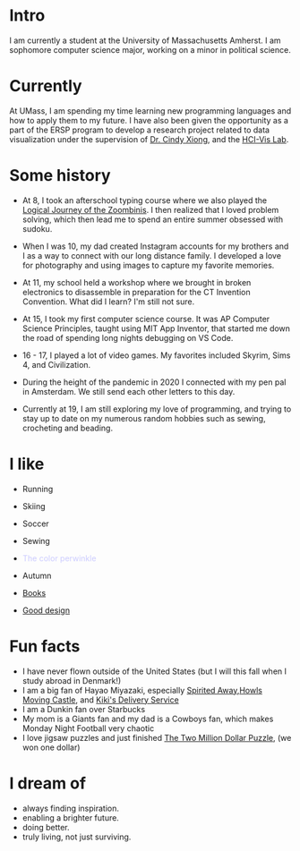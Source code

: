
# Intro

I am currently a student at the University of Massachusetts Amherst. I am sophomore computer science major, working on a minor in political science.

# Currently

At UMass, I am spending my time learning new programming languages and how to apply them to my future. I have also been given the opportunity as a part of the ERSP program to develop a research project related to data visualization under the supervision of [Dr. Cindy Xiong](https://cyxiong.com/), and the [HCI-Vis Lab](https://groups.cs.umass.edu/hci-vis/).

# Some history

- At 8, I took an afterschool typing course where we also played the [Logical Journey of the Zoombinis](https://en.wikipedia.org/wiki/Logical_Journey_of_the_Zoombinis). I then realized that I loved problem solving, which then lead me to spend an entire summer obsessed with sudoku.

- When I was 10, my dad created Instagram accounts for my brothers and I as a way to connect with our long distance family. I developed a love for photography and using images to capture my favorite memories.

- At 11, my school held a workshop where we brought in broken electronics to disassemble in preparation for the CT Invention Convention. What did I learn? I'm still not sure.

- At 15, I took my first computer science course. It was AP Computer Science Principles, taught using MIT App Inventor, that started me down the road of spending long nights debugging on VS Code.

- 16 - 17, I played a lot of video games. My favorites included Skyrim, Sims 4, and Civilization.

- During the height of the pandemic in 2020 I connected with my pen pal in Amsterdam. We still send each other letters to this day.

- Currently at 19, I am still exploring my love of programming, and trying to stay up to date on my numerous random hobbies such as sewing, crocheting and beading.

# I like

- Running
- Skiing
- Soccer
- Sewing
- <p style="color:#CCCCFF">The color perwinkle</p>
- Autumn
- [Books](https://instagram.com/wren.aesthetic)

- [Good design](/)

# Fun facts

- I have never flown outside of the United States (but I will this fall when I study abroad in Denmark!)
- I am a big fan of Hayao Miyazaki, especially [Spirited Away](https://www.imdb.com/title/tt0245429/),[Howls Moving Castle](https://www.imdb.com/title/tt0347149/), and [Kiki's Delivery Service](https://www.imdb.com/title/tt0097814/)
- I am a Dunkin fan over Starbucks
- My mom is a Giants fan and my dad is a Cowboys fan, which makes Monday Night Football very chaotic
- I love jigsaw puzzles and just finished [The Two Million Dollar Puzzle](https://twomillionpuzzle.com/), (we won one dollar)

# I dream of

- always finding inspiration.
- enabling a brighter future.
- doing better.
- truly living, not just surviving.

